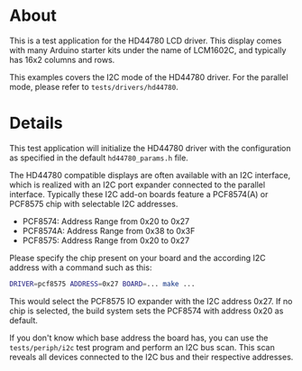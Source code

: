 # About

This is a test application for the HD44780 LCD driver. This display comes with
many Arduino starter kits under the name of LCM1602C, and typically has 16x2
columns and rows.

This examples covers the I2C mode of the HD44780 driver. For the parallel mode,
please refer to `tests/drivers/hd44780`.

# Details

This test application will initialize the HD44780 driver with the configuration
as specified in the default `hd44780_params.h` file.

The HD44780 compatible displays are often available with an I2C interface,
which is realized with an I2C port expander connected to the parallel
interface. Typically these I2C add-on boards feature a PCF8574(A) or PCF8575
chip with selectable I2C addresses.
 - PCF8574: Address Range from 0x20 to 0x27
 - PCF8574A: Address Range from 0x38 to 0x3F
 - PCF8575: Address Range from 0x20 to 0x27

Please specify the chip present on your board and the according I2C address
with a command such as this:

```sh
DRIVER=pcf8575 ADDRESS=0x27 BOARD=... make ...
```

This would select the PCF8575 IO expander with the I2C address 0x27.
If no chip is selected, the build system sets the PCF8574 with address 0x20 as
default.

If you don't know which base address the board has, you can use the
`tests/periph/i2c` test program and perform an I2C bus scan. This scan reveals
all devices connected to the I2C bus and their respective addresses.
